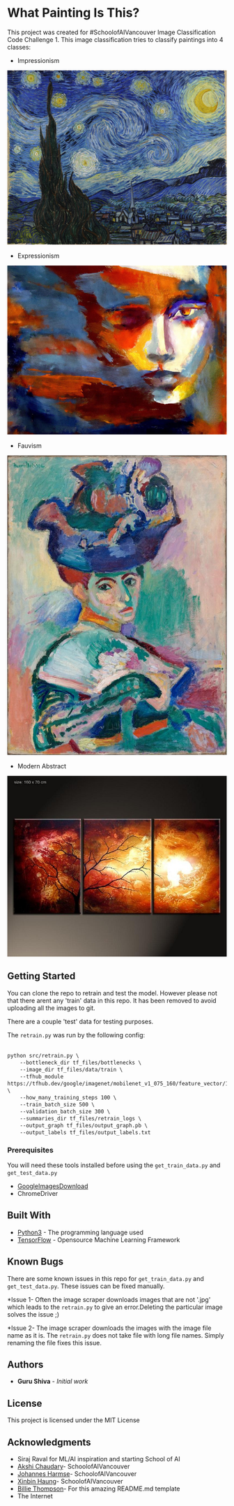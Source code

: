 # What Painting Is This?

This project was created for #SchoolofAIVancouver Image Classification Code Challenge 1. This image classification tries to classify paintings into 4 classes:

* Impressionism

![Starry Night](/common/starry_night.jpg "Starry Night By Vincent Van Gogh")

* Expressionism

![Expressionist Woman](/common/expressionist-woman.jpg "Expressionist Woman")


* Fauvism

![Matisse Woman](/common/matisse-woman-with-a-hat.jpg  "Mattise Woman With A Hat By Henri Mattise")


* Modern Abstract

![Modern Abstract Painting](/common/modern_abstract_1.jpg  "Modern Abstract Painting")


## Getting Started

You can clone the repo to retrain and test the model. However please not that there arent any 'train' data in this repo. It has been removed to avoid uploading all the images to git.

There are a couple 'test' data for testing purposes.

The `retrain.py` was run by the following config:

```

python src/retrain.py \
    --bottleneck_dir tf_files/bottlenecks \
    --image_dir tf_files/data/train \
    --tfhub_module https://tfhub.dev/google/imagenet/mobilenet_v1_075_160/feature_vector/1 \
    --how_many_training_steps 100 \
    --train_batch_size 500 \
    --validation_batch_size 300 \
    --summaries_dir tf_files/retrain_logs \
    --output_graph tf_files/output_graph.pb \
    --output_labels tf_files/output_labels.txt
```

### Prerequisites

You will need these tools installed before using the `get_train_data.py` and `get_test_data.py`

* [GoogleImagesDownload](https://github.com/hardikvasa/google-images-download)
* ChromeDriver 




## Built With

* [Python3](https://www.python.org/about/) - The programming language used
* [TensorFlow](https://www.tensorflow.org/) - Opensource Machine Learning Framework


## Known Bugs

There are some known issues in this repo for `get_train_data.py` and `get_test_data.py`. These issues can be fixed manually. 

*Issue 1- Often the image scraper downloads images that are not '.jpg' which leads to the `retrain.py` to give an error.Deleting the particular image solves the issue ;)

*Issue 2- The image scraper downloads the images with the image file name as it is. The `retrain.py` does not take file with long file names. Simply renaming the file fixes this issue. 


## Authors

* **Guru Shiva** - *Initial work* 



## License

This project is licensed under the MIT License

## Acknowledgments

* Siraj Raval for ML/AI inspiration and starting School of AI
* [Akshi Chaudary](https://github.com/akshi8)- SchoolofAIVancouver
* [Johannes Harmse](https://github.com/johannesharmse)- SchoolofAIVancouver
* [Xinbin Haung](https://github.com/xinbinhuang)- SchoolofAIVancouver
* [Billie Thompson](https://github.com/PurpleBooth)- For this amazing README.md template
* The Internet 